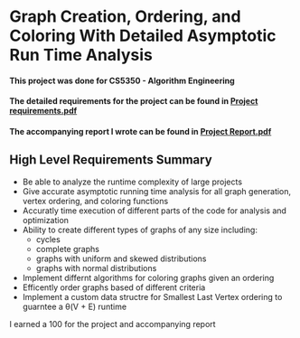 # Graph Creation, Ordering, and Coloring With Detailed Asymptotic Run Time Analysis

#### This project was done for CS5350 - Algorithm Engineering
#### The detailed requirements for the project can be found in [Project requirements.pdf](Project_requirements.pdf)
#### The accompanying report I wrote can be found in [Project Report.pdf](Project-Report.pdf)

## High Level Requirements Summary
* Be able to analyze the runtime complexity of large projects
* Give accurate asymptotic running time analysis for all graph generation, vertex ordering, and coloring functions
* Accuratly time execution of different parts of the code for analysis and optimization
* Ability to create different types of graphs of any size including:
  * cycles
  * complete graphs
  * graphs with uniform and skewed distributions
  * graphs with normal distributions
* Implement differnt algorithms for coloring graphs given an ordering
* Efficently order graphs based of different criteria
* Implement a custom data structre for Smallest Last Vertex ordering to guarntee a θ(V + E) runtime

I earned a 100 for the project and accompanying report
